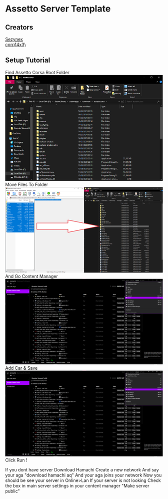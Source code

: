 # Assetto Server Template

## Creators

[Sezynex](https://github.com/sezynex)\
[corp14x3](https://github.com/corp14x3)\



## Setup Tutorial
Find Assetto Corsa Root Folder\
![Find Assetto Corsa Root Folder](./setup/t9khqze.png)
Move Files To Folder\
![Move Files To Folder](./setup/ek5zt6p.png)
And Go Content Manager\
![And Go Content Manager](./setup/pkqo1xq.png)
Add Car & Save\
![Add Car & Save](./setup/pkqo1xq.png)
Click Run !                                                                                         

If you dont have server
Download Hamachi
Create a new network
And say your aga "download hamachi aq"
And your aga joins your network
Now you should be see your server in Online>Lan
If your server is not looking Check the box in main server settings in your content manager "Make server public"